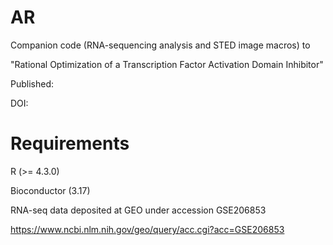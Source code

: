 # AR

Companion code (RNA-sequencing analysis and STED image macros) to 

"Rational Optimization of a Transcription Factor Activation Domain Inhibitor" 

Published:

DOI:

# Requirements

R (>= 4.3.0)

Bioconductor (3.17)

RNA-seq data deposited at GEO under accession GSE206853

https://www.ncbi.nlm.nih.gov/geo/query/acc.cgi?acc=GSE206853

